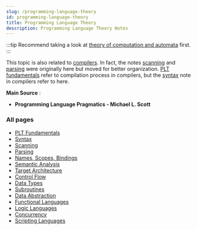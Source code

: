 ```yaml
---
slug: /programming-language-theory
id: programming-language-theory
title: Programming Language Theory
description: Programming Language Theory Notes
---
```


:::tip
Recommend taking a look at [theory of computation and automata](/theory-of-computation-and-automata) first.
:::

This topic is also related to [compilers](/compilers). In fact, the notes [scanning](/compilers/scanning) and [parsing](/compilers/parsing) were originally here but moved for better organization. [PLT fundamentals](programming-language-theory/plt-fundamentals) refer to compilation process in compilers, but the [syntax](/compilers/syntax) note in compilers refer to here.

**Main Source** :

- **Programming Language Pragmatics - Michael L. Scott**

### All pages

- [PLT Fundamentals](programming-language-theory/plt-fundamentals)
- [Syntax](programming-language-theory/syntax)
- [Scanning](programming-language-theory/scanning)
- [Parsing](programming-language-theory/parsing)
- [Names, Scopes, Bindings](programming-language-theory/names-scopes-bindings)
- [Semantic Analysis](programming-language-theory/semantic-analysis)
- [Target Architecture](programming-language-theory/target-architecture)
- [Control Flow](programming-language-theory/control-flow)
- [Data Types](programming-language-theory/data-types)
- [Subroutines](programming-language-theory/subroutines)
- [Data Abstraction](programming-language-theory/data-abstraction)
- [Functional Languages](programming-language-theory/functional-languages)
- [Logic Languages](programming-language-theory/logic-languages)
- [Concurrency](programming-language-theory/concurrency)
- [Scripting Languages](programming-language-theory/scripting-languages)
